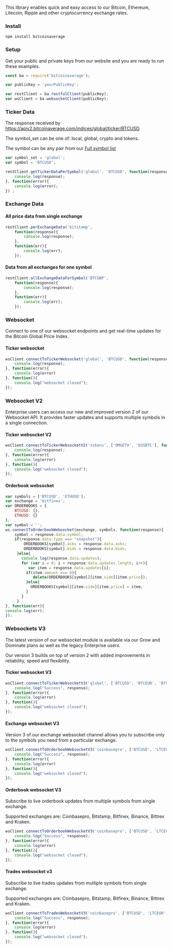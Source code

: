 This library enables quick and easy access to our Bitcoin, Ethereum, Litecoin, Ripple and other cryptocurrency exchange rates.


### Install


```
npm install bitcoinaverage
```



### Setup
Get your public and private keys from our website and you are ready to run these examples.

```javascript
const ba = require('bitcoinaverage');

var publicKey = 'yourPublicKey';

var restClient = ba.restfulClient(publicKey);
var wsClient = ba.websocketClient(publicKey);
```



### Ticker Data
The response received by https://apiv2.bitcoinaverage.com/indices/global/ticker/BTCUSD.

The symbol_set can be one of: local, global, crypto and tokens.

The symbol can be any pair from our [Full symbol list](https://apiv2.bitcoinaverage.com/constants/indices/ticker/symbols)
```javascript
var symbol_set = 'global';
var symbol = 'BTCUSD';

restClient.getTickerDataPerSymbol('global', 'BTCUSD', function(response) {
    console.log(response);
}, function(error){
    console.log(error);
}) ;
```

### Exchange Data

#### All price data from single exchange
```javascript
restClient.perExchangeData('bitstamp',
    function(response){
        console.log(response);
    },
    function(err){
        console.log(err);
    });
```

#### Data from all exchanges for one symbol
```javascript
restClient.allExchangeDataForSymbol('BTCGBP',
    function(response){
        console.log(response);
    },
    function(err){
        console.log(err);
    });
```

### Websocket
Connect to one of our websocket endpoints and get real-time updates for the Bitcoin Global Price Index.

#### Ticker websocket

```javascript
wsClient.connectToTickerWebsocket('global', 'BTCUSD', function(response) {
    console.log(response);
}, function(error){
    console.log(error)
}, function(){
    console.log("websocket closed");
});
```

### Websocket V2

Enterprise users can access our new and improved version 2 of our Websocket API.
It provides faster updates and supports multiple symbols in a single connection.

#### Ticker websocket V2

```javascript
wsClient.connectToTickerWebsocketV2('tokens', ['OMGETH', 'EOSBTC'], function(response) {
    console.log(response);
}, function(error){
    console.log(error)
}, function(){
    console.log("websocket closed");
});
```



#### Orderbook websocket
```javascript
var symbols = ['BTCUSD', 'ETHUSD'];
var exchange = 'bitfinex';
var ORDERBOOKS = {
    BTCUSD: {},
    ETHUSD: {}
};
var symbol = '';
ws.connectToOrderbookWebsocket(exchange, symbols, function(response){
    symbol = respnose.data.symbol;
    if(response.data.type === "snapshot"){
        ORDERBOOKS[symbol].asks = response.data.asks;
        ORDERBOOKS[symbol].bids = response.data.bids;
     }else{
       console.log(response.data.updates);
       for (var i = 0; i < response.data.updates.length; i++){
          var item = response.data.updates[i];
         if(item.amount === 0){
            delete(ORDERBOOKS[symbol][item.side][item.price]);
         }else{
           ORDERBOOKS[symbol][item.side][item.price] = item;
         }
       }
     }
}, function(err){
console.log(err);
});
```

### Websockets V3

The latest version of our websocket module is available via our Grow and Dominate plans as well as the legacy Enterprise users.

Our version 3 builds on top of version 2 with added improvements in reliability, speed and flexibility.

#### Ticker websocket V3

```javascript
wsClient.connectToTickerWebsocketV3('global', ['BTCUSD', 'BTCEUR', 'BTCGBP'], function(response) {
    console.log("Success", response);
}, function(error){
    console.log(error)
}, function(){
    console.log("websocket closed");
});
```


#### Exchange websocket V3

Version 3 of our exchange websocket channel allows you to subscribe only to the symbols you need from a particular exchange.

```javascript
wsClient.connectToOrderbookWebsocketV3('coinbasepro', ['BTCUSD', 'LTCEUR', 'ETHBTC'], function(response) {
    console.log("Success", response);
}, function(error){
    console.log(error)
}, function(){
    console.log("websocket closed");
});
```

#### Orderbook websocket V3

Subscribe to live orderbook updates from multiple symbols from single exchange.

Supported exchanges are: Coinbasepro, Bitstamp, Bitfinex, Binance, Bittrex and Kraken.

```javascript
wsClient.connectToOrderbookWebsocketV3('coinbasepro', ['BTCUSD', 'LTCEUR', 'ETHBTC'], function(response) {
    console.log("Success", response);
}, function(error){
    console.log(error)
}, function(){
    console.log("websocket closed");
});
```

#### Trades websocket v3

Subscribe to live trades updates from multiple symbols from single exchange.

Supported exchanges are: Coinbasepro, Bitstamp, Bitfinex, Binance, Bittrex and Kraken.

```javascript
wsClient.connectToTradesWebsocketV3('coinbasepro', ['BTCUSD', 'LTCEUR', 'ETHBTC'], function(response) {
    console.log("Success", response);
}, function(error){
    console.log(error)
}, function(){
    console.log("websocket closed");
});
```
